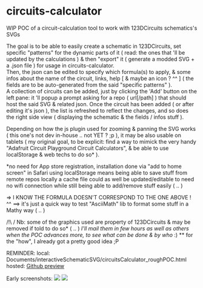 # circuits-calculator
WIP POC of a circuit-calculation tool to work with 123DCircuits schematics's SVGs

The goal is to be able to easily create a schematic in 123DCircuits, set specific "patterns" for the dynamic parts of it ( read: the ones that 'll be updated by the calculations ) & then "export" it ( generate a modded SVG + a .json file ) for usage in circuits-calculator.  
Then, the json can be edited to specify which formula(s) to apply, & some infos about the name of the circuit, links, help [ & maybe an icon ? ^^ ] ( the fields are to be auto-generated from the said "specific patterns" ).  
A collection of circuits can be added, just by clicking the 'Add' button on the left pane: it 'll popup a prompt asking for a repo ( url[/path] ) that should host the said SVG & related json.
Once the circuit has been added ( or after editing it's json ), the list is refreshed to reflect the changes, and so does the right side view ( displaying the schematic & the fields / infos stuff ).  

Depending on how the js plugin used for zooming & panning the SVG works ( this one's not dev in-house .. not YET ? ;p ), it may be also usable on tablets ( my original goal, to be explicit: find a way to mimick the very handy "Adafruit Circuit Playground Circuit Calculators", & be able to use localStorage & web techs to do so* ).  

*no need for App store registration, installation done via "add to home screen" in Safari
 using localStorage means being able to save stuff from remote repos locally
 a cache file could as well be updated/editable to need no wifi connection while still being able to add/remove stuff easily
 ( .. )

=> I KNOW THE FORMULA DOESN'T CORRESPOND TO THE ONE ABOVE ! ^^
==> it's just a quick way to test "AsciiMath" lib to format some stuff in a Mathy way ( .. )

/!\ / Nb: some of the graphics used are property of 123DCircuits & may be removed if told to do so* ( .. )
*I'll mail them in few hours as well as others when the POC advances more, to see what can be done & by who* :)
** for the "how", I already got a pretty good idea ;P


REMINDER: 
local: Documents/interactiveSchematicSVG/circuitsCalculator_roughPOC.html  
hosted: [Github preview](http://htmlpreview.github.io/?https://raw.githubusercontent.com/stephaneAG/circuits-calculator/master/circuitsCalculator_roughPOC.html)


Early screenshots:
<img src="http://www.stephaneadamgarnier.com/circuitsCalculator/circuits-calculator_screen1.png" align="" height="" width="" >
<img src="http://www.stephaneadamgarnier.com/circuitsCalculator/circuits-calculator_screen2.png" align="" height="" width="" >
